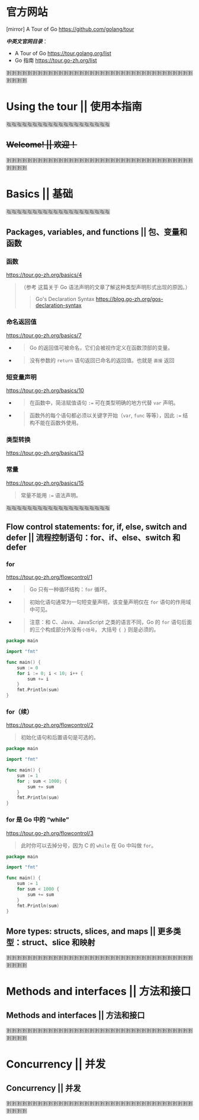 
# 官方网站

[mirror] A Tour of Go https://github.com/golang/tour

***中英文官网目录***：
- A Tour of Go https://tour.golang.org/list
- Go 指南 https://tour.go-zh.org/list

:u5272::u5272::u5272::u5272::u5272::u5272::u5272::u5272::u5272::u5272::u5272::u5272::u5272::u5272::u5272::u5272::u5272::u5272::u5272::u5272::u5272::u5272::u5272::u5272::u5272::u5272::u5272::u5272::u5272::u5272::u5272::u5272::u5272::u5272::u5272::u5272::u5272::u5272::u5272::u5272:

# Using the tour || 使用本指南

:u6307::u6307::u6307::u6307::u6307::u6307::u6307::u6307::u6307::u6307::u6307::u6307::u6307::u6307::u6307::u6307::u6307::u6307::u6307::u6307:

## ~~Welcome! || 欢迎！~~

:u5272::u5272::u5272::u5272::u5272::u5272::u5272::u5272::u5272::u5272::u5272::u5272::u5272::u5272::u5272::u5272::u5272::u5272::u5272::u5272::u5272::u5272::u5272::u5272::u5272::u5272::u5272::u5272::u5272::u5272::u5272::u5272::u5272::u5272::u5272::u5272::u5272::u5272::u5272::u5272:

# Basics || 基础

:u6307::u6307::u6307::u6307::u6307::u6307::u6307::u6307::u6307::u6307::u6307::u6307::u6307::u6307::u6307::u6307::u6307::u6307::u6307::u6307:

## Packages, variables, and functions || 包、变量和函数

### 函数

https://tour.go-zh.org/basics/4
> （参考 这篇关于 Go 语法声明的文章了解这种类型声明形式出现的原因。）
>> Go's Declaration Syntax https://blog.go-zh.org/gos-declaration-syntax

### 命名返回值

https://tour.go-zh.org/basics/7
- > Go 的返回值可被命名，它们会被视作定义在函数顶部的变量。
- > 没有参数的 `return` 语句返回已命名的返回值。也就是 `直接` 返回

### 短变量声明

https://tour.go-zh.org/basics/10
- > 在函数中，简洁赋值语句 `:=` 可在类型明确的地方代替 `var` 声明。
- > 函数外的每个语句都必须以关键字开始（`var`, `func` 等等），因此 `:=` 结构不能在函数外使用。

### 类型转换

https://tour.go-zh.org/basics/13

### 常量

https://tour.go-zh.org/basics/15
> 常量不能用 `:=` 语法声明。

:u6307::u6307::u6307::u6307::u6307::u6307::u6307::u6307::u6307::u6307::u6307::u6307::u6307::u6307::u6307::u6307::u6307::u6307::u6307::u6307:

## Flow control statements: for, if, else, switch and defer || 流程控制语句：for、if、else、switch 和 defer

### for

https://tour.go-zh.org/flowcontrol/1
- > Go 只有一种循环结构：`for` 循环。
- > 初始化语句通常为一句短变量声明，该变量声明仅在 `for` 语句的作用域中可见。
- > 注意：和 C、Java、JavaScript 之类的语言不同，Go 的 `for` 语句后面的三个构成部分外没有`小括号`， 大括号 `{ }` 则是必须的。
```go
package main

import "fmt"

func main() {
	sum := 0
	for i := 0; i < 10; i++ {
		sum += i
	}
	fmt.Println(sum)
}
```

### for（续）

https://tour.go-zh.org/flowcontrol/2
> 初始化语句和后置语句是可选的。
```go
package main

import "fmt"

func main() {
	sum := 1
	for ; sum < 1000; {
		sum += sum
	}
	fmt.Println(sum)
}
```

### for 是 Go 中的 “while”

https://tour.go-zh.org/flowcontrol/3
> 此时你可以去掉分号，因为 C 的 `while` 在 Go 中叫做 `for`。
```GO
package main

import "fmt"

func main() {
	sum := 1
	for sum < 1000 {
		sum += sum
	}
	fmt.Println(sum)
}
```


## More types: structs, slices, and maps || 更多类型：struct、slice 和映射

:u5272::u5272::u5272::u5272::u5272::u5272::u5272::u5272::u5272::u5272::u5272::u5272::u5272::u5272::u5272::u5272::u5272::u5272::u5272::u5272::u5272::u5272::u5272::u5272::u5272::u5272::u5272::u5272::u5272::u5272::u5272::u5272::u5272::u5272::u5272::u5272::u5272::u5272::u5272::u5272:

# Methods and interfaces || 方法和接口

## Methods and interfaces || 方法和接口

:u5272::u5272::u5272::u5272::u5272::u5272::u5272::u5272::u5272::u5272::u5272::u5272::u5272::u5272::u5272::u5272::u5272::u5272::u5272::u5272::u5272::u5272::u5272::u5272::u5272::u5272::u5272::u5272::u5272::u5272::u5272::u5272::u5272::u5272::u5272::u5272::u5272::u5272::u5272::u5272:

# Concurrency || 并发

## Concurrency || 并发

:u5272::u5272::u5272::u5272::u5272::u5272::u5272::u5272::u5272::u5272::u5272::u5272::u5272::u5272::u5272::u5272::u5272::u5272::u5272::u5272::u5272::u5272::u5272::u5272::u5272::u5272::u5272::u5272::u5272::u5272::u5272::u5272::u5272::u5272::u5272::u5272::u5272::u5272::u5272::u5272:

